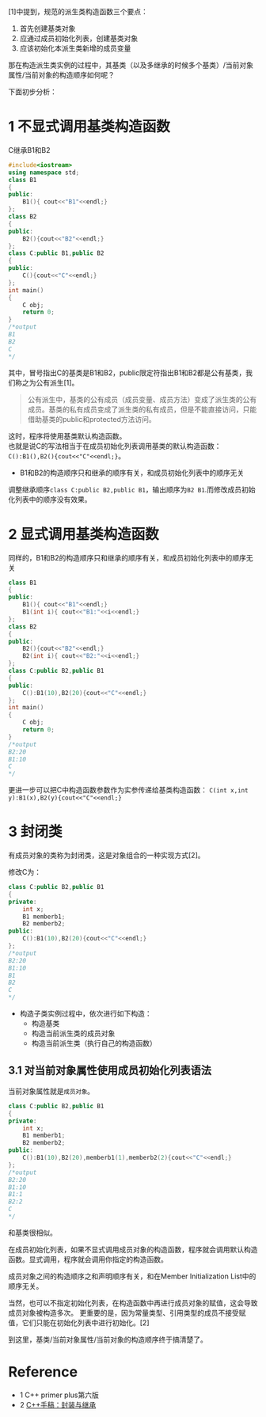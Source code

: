 [1]中提到，规范的派生类构造函数三个要点：
1. 首先创建基类对象
2. 应通过成员初始化列表，创建基类对象
3. 应该初始化本派生类新增的成员变量

那在构造派生类实例的过程中，其基类（以及多继承的时候多个基类）/当前对象属性/当前对象的构造顺序如何呢？

下面初步分析：

# 1 不显式调用基类构造函数

C继承B1和B2
```cpp
#include<iostream>
using namespace std;
class B1
{
public:
    B1(){ cout<<"B1"<<endl;}
};
class B2
{
public:
    B2(){cout<<"B2"<<endl;}
};
class C:public B1,public B2
{
public:
    C(){cout<<"C"<<endl;}
};
int main()
{
    C obj;
    return 0;
}
/*output
B1
B2
C
*/
```
其中，冒号指出C的基类是B1和B2，public限定符指出B1和B2都是公有基类，我们称之为公有派生[1]。
>公有派生中，基类的公有成员（成员变量、成员方法）变成了派生类的公有成员。基类的私有成员变成了派生类的私有成员，但是不能直接访问，只能借助基类的public和protected方法访问。

这时，程序将使用基类默认构造函数。  
也就是说C的写法相当于在成员初始化列表调用基类的默认构造函数：`C():B1(),B2(){cout<<"C"<<endl;}`。

- B1和B2的构造顺序只和继承的顺序有关，和成员初始化列表中的顺序无关

调整继承顺序`class C:public B2,public B1`，输出顺序为`B2 B1`.而修改成员初始化列表中的顺序没有效果。

# 2 显式调用基类构造函数

同样的，B1和B2的构造顺序只和继承的顺序有关，和成员初始化列表中的顺序无关
```cpp
class B1
{
public:
    B1(){ cout<<"B1"<<endl;}
    B1(int i){ cout<<"B1:"<<i<<endl;}
};
class B2
{
public:
    B2(){cout<<"B2"<<endl;}
    B2(int i){ cout<<"B2:"<<i<<endl;}
};
class C:public B2,public B1
{
public:
    C():B1(10),B2(20){cout<<"C"<<endl;}
};
int main()
{
    C obj;
    return 0;
}
/*output
B2:20
B1:10
C
*/
```
更进一步可以把C中构造函数参数作为实参传递给基类构造函数：
`C(int x,int y):B1(x),B2(y){cout<<"C"<<endl;}`

# 3 封闭类

有成员对象的类称为封闭类，这是对象组合的一种实现方式[2]。

修改C为：
```cpp
class C:public B2,public B1
{
private:
    int x;
    B1 memberb1;
    B2 memberb2;
public:
    C():B1(10),B2(20){cout<<"C"<<endl;}
};
/*output
B2:20
B1:10
B1
B2
C
*/
```

- 构造子类实例过程中，依次进行如下构造：
    - 构造基类
    - 构造当前派生类的成员对象
    - 构造当前派生类（执行自己的构造函数）

## 3.1 对当前对象属性使用成员初始化列表语法

当前对象属性就是`成员对象`。

```cpp
class C:public B2,public B1
{
private:
    int x;
    B1 memberb1;
    B2 memberb2;
public:
    C():B1(10),B2(20),memberb1(1),memberb2(2){cout<<"C"<<endl;}
};
/*output
B2:20
B1:10
B1:1
B2:2
C
*/
```
和基类很相似。

在成员初始化列表，如果不显式调用成员对象的构造函数，程序就会调用默认构造函数。显式调用，程序就会调用你指定的构造函数。

成员对象之间的构造顺序之和声明顺序有关，和在Member Initialization List中的顺序无关。

当然，也可以不指定初始化列表，在构造函数中再进行成员对象的赋值，这会导致成员对象被构造多次。 更重要的是，因为常量类型、引用类型的成员不接受赋值，它们只能在初始化列表中进行初始化。[2]

到这里，基类/当前对象属性/当前对象的构造顺序终于搞清楚了。

# Reference

- 1 C++ primer plus第六版
- 2 [C++手稿：封装与继承](http://harttle.com/2015/06/29/cpp-encapsulation-and-inheritance.html)

